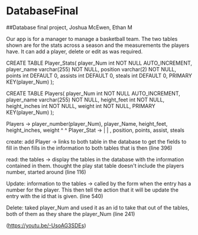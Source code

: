 # DatabaseFinal
##Database final project, Joshua McEwen, Ethan M

Our app is for a manager to manage a basketball team. The two tables shown are for the stats  across a season and the measurements the players have. It can add a player, delete or edit as was required.

CREATE TABLE Player_Stats(
	player_Num int NOT NULL AUTO_INCREMENT,
	player_name varchar(255) NOT NULL,
	position varchar(2) NOT NULL,
	points int DEFAULT 0,
	assists int DEFAULT 0,
	steals int DEFAULT 0,
	PRIMARY KEY(player_Num)
);

CREATE TABLE Players(
	player_Num int NOT NULL AUTO_INCREMENT,
	player_name varchar(255) NOT NULL,
	height_feet int NOT NULL,
	height_inches int NOT NULL,
	weight int NOT NULL,
	PRIMARY KEY(player_Num)
);

Players -> player_number(player_Num), player_Name, height_feet, height_inches, weight
                  ^                       ^
Player_Stat ->    |                       | , position, points, assist, steals

create: add Player -> links to both table in the database to get the fields to fill in then fills in the information to both tables that is then (line 396)

read: the tables -> display the tables in the database with the information contained in  them. thought the play stat table doesn't include the players number, started around (line 116)

Update: information to the tables -> called by the form when the entry has a number for the player. This then tell the action that it will be update the entry with the id that is given. (line 540)

Delete: taked player_Num and used it as an id to take that out of the tables, both of them as they share the player_Num (line 241)

(https://youtu.be/-UsoAG3SDEs)

